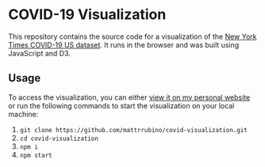 # COVID-19 Visualization

This repository contains the source code for a visualization of the [New York Times COVID-19 US dataset](https://github.com/nytimes/covid-19-data/blob/master/us.csv). It runs in the browser and was built using JavaScript and D3.

## Usage

To access the visualization, you can either [view it on my personal website](https://www.matthewrubino.com/projects/covid) or run the following commands to start the visualization on your local machine:

1. `git clone https://github.com/mattrrubino/covid-visualization.git`
2. `cd covid-visualization`
3. `npm i`
4. `npm start`
